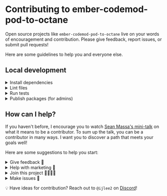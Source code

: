 # Contributing to ember-codemod-pod-to-octane

Open source projects like `ember-codemod-pod-to-octane` live on your words of encouragement and contribution. Please give feedback, report issues, or submit pull requests!

Here are some guidelines to help you and everyone else.


## Local development

<details>

<summary>Install dependencies</summary>

1. Fork and clone this repo.

    ```sh
    git clone git@github.com:<your-github-handle>/ember-codemod-pod-to-octane.git
    ```

1. Change directory.

    ```sh
    cd ember-codemod-pod-to-octane
    ```

1. Use [`pnpm`](https://pnpm.io/installation) to install dependencies.

    ```sh
    pnpm install
    ```

</details>


<details>

<summary>Lint files</summary>

1. When you write code, please check that it meets the linting rules.

    ```sh
    pnpm lint
    ```

1. You can run `lint:fix` to automatically fix linting errors.

    ```sh
    pnpm lint:fix
    ```

</details>


<details>

<summary>Run tests</summary>

1. When you write code, please check that all tests continue to pass.

    ```sh
    pnpm test
    ```

</details>


<details>

<summary>Publish packages (for admins)</summary>

1. Generate a [personal access token](https://github.com/settings/tokens/) in GitHub, with default values for scopes (none selected).

1. Run the `release:prepare` script. This generates a text that you can add to `CHANGELOG.md`.

    ```sh
    # From the workspace root
    GITHUB_AUTH=<YOUR_PERSONAL_ACCESS_TOKEN> pnpm release:prepare
    ```

    The package follows [semantic versioning](https://semver.org/). Update the version in `package.json` accordingly (e.g. from `0.1.1` to `0.1.2`).

1. Review the file changes. Commit them in a branch, then open a pull request to merge the changes to the `main` branch.

    ```sh
    # From the workspace root
    git checkout -b tag-0.1.2
    git add .
    git commit -m "Tagged 0.1.2"
    git push origin tag-0.1.2
    ```

1. [Create a tag](https://github.com/ijlee2/ember-codemod-pod-to-octane/releases/new) and provide release notes. The tag name should match the package version.

1. Publish the package.

    ```sh
    # From the workspace root
    pnpm release:publish
    ```

</details>


## How can I help?

If you haven't before, I encourage you to watch [Sean Massa's mini-talk](https://www.youtube.com/watch?v=CcSKlsc_AhQ) on what it means to be a contributor. To sum up the talk, you can be a contributor in many ways. I want you to discover a path that meets your goals well!

Here are some suggestions to help you start:


<details>

<summary>Give feedback 💞</summary>

1. An open source project's value comes from people using the code and extending it to make greater things. Let me know how the codemod worked on your Ember app or addon!

1. You can **create an issue** to:

    - Share how you used `ember-codemod-pod-to-octane`
    - Share what you liked or didn't like about `ember-codemod-pod-to-octane`

</details>


<details>

<summary>Help with marketing 📢</summary>

1. Platforms include:

    - Blog post
    - GitHub star
    - Meetup or conference talk
    - Social media
    - Word of mouth

</details>


<details>

<summary>Join this project 👩‍💻👨‍💻</summary>

1. Help me maintain the project! I have limited time and there is much that I don't know.

    - Cut releases
    - Research how pods have been used in apps, addons, and engines
    - Respond to issues
    - Review pull requests

</details>


<details>

<summary>Make issues 📝</summary>

1. In addition to sharing feedback (described in `Give feedback`), you can create an issue to:

    - Ask for better documentation
    - Ask for new feature or refactor
    - Report bug
    - Report outdated dependency

1. When reporting a bug, please provide details to help me understand what's going on. If possible, please use the latest version of `ember-codemod-pod-to-octane` and set up a public demo that I (and others) can check the code.

</details>


💡 Have ideas for contribution? Reach out to `@ijlee2` on [Discord](https://discord.com/invite/emberjs)!
